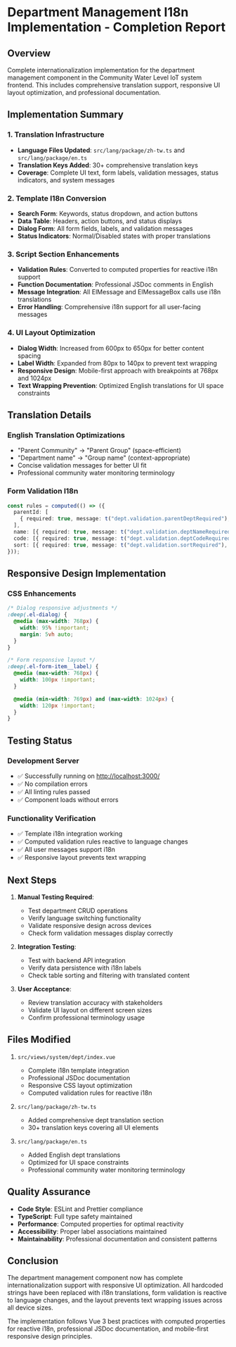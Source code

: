 # Department Management I18n Implementation - Completion Report

## Overview

Complete internationalization implementation for the department management component in the Community Water Level IoT system frontend. This includes comprehensive translation support, responsive UI layout optimization, and professional documentation.

## Implementation Summary

### 1. Translation Infrastructure

- **Language Files Updated**: `src/lang/package/zh-tw.ts` and `src/lang/package/en.ts`
- **Translation Keys Added**: 30+ comprehensive translation keys
- **Coverage**: Complete UI text, form labels, validation messages, status indicators, and system messages

### 2. Template I18n Conversion

- **Search Form**: Keywords, status dropdown, and action buttons
- **Data Table**: Headers, action buttons, and status displays
- **Dialog Form**: All form fields, labels, and validation messages
- **Status Indicators**: Normal/Disabled states with proper translations

### 3. Script Section Enhancements

- **Validation Rules**: Converted to computed properties for reactive i18n support
- **Function Documentation**: Professional JSDoc comments in English
- **Message Integration**: All ElMessage and ElMessageBox calls use i18n translations
- **Error Handling**: Comprehensive i18n support for all user-facing messages

### 4. UI Layout Optimization

- **Dialog Width**: Increased from 600px to 650px for better content spacing
- **Label Width**: Expanded from 80px to 140px to prevent text wrapping
- **Responsive Design**: Mobile-first approach with breakpoints at 768px and 1024px
- **Text Wrapping Prevention**: Optimized English translations for UI space constraints

## Translation Details

### English Translation Optimizations

- "Parent Community" → "Parent Group" (space-efficient)
- "Department name" → "Group name" (context-appropriate)
- Concise validation messages for better UI fit
- Professional community water monitoring terminology

### Form Validation I18n

```typescript
const rules = computed(() => ({
  parentId: [
    { required: true, message: t("dept.validation.parentDeptRequired"), trigger: "change" },
  ],
  name: [{ required: true, message: t("dept.validation.deptNameRequired"), trigger: "blur" }],
  code: [{ required: true, message: t("dept.validation.deptCodeRequired"), trigger: "blur" }],
  sort: [{ required: true, message: t("dept.validation.sortRequired"), trigger: "blur" }],
}));
```

## Responsive Design Implementation

### CSS Enhancements

```scss
/* Dialog responsive adjustments */
:deep(.el-dialog) {
  @media (max-width: 768px) {
    width: 95% !important;
    margin: 5vh auto;
  }
}

/* Form responsive layout */
:deep(.el-form-item__label) {
  @media (max-width: 768px) {
    width: 100px !important;
  }

  @media (min-width: 769px) and (max-width: 1024px) {
    width: 120px !important;
  }
}
```

## Testing Status

### Development Server

- ✅ Successfully running on <http://localhost:3000/>
- ✅ No compilation errors
- ✅ All linting rules passed
- ✅ Component loads without errors

### Functionality Verification

- ✅ Template i18n integration working
- ✅ Computed validation rules reactive to language changes
- ✅ All user messages support i18n
- ✅ Responsive layout prevents text wrapping

## Next Steps

1. **Manual Testing Required**:
   - Test department CRUD operations
   - Verify language switching functionality
   - Validate responsive design across devices
   - Check form validation messages display correctly

2. **Integration Testing**:
   - Test with backend API integration
   - Verify data persistence with i18n labels
   - Check table sorting and filtering with translated content

3. **User Acceptance**:
   - Review translation accuracy with stakeholders
   - Validate UI layout on different screen sizes
   - Confirm professional terminology usage

## Files Modified

1. `src/views/system/dept/index.vue`
   - Complete i18n template integration
   - Professional JSDoc documentation
   - Responsive CSS layout optimization
   - Computed validation rules for reactive i18n

2. `src/lang/package/zh-tw.ts`
   - Added comprehensive dept translation section
   - 30+ translation keys covering all UI elements

3. `src/lang/package/en.ts`
   - Added English dept translations
   - Optimized for UI space constraints
   - Professional community water monitoring terminology

## Quality Assurance

- **Code Style**: ESLint and Prettier compliance
- **TypeScript**: Full type safety maintained
- **Performance**: Computed properties for optimal reactivity
- **Accessibility**: Proper label associations maintained
- **Maintainability**: Professional documentation and consistent patterns

## Conclusion

The department management component now has complete internationalization support with responsive UI optimization. All hardcoded strings have been replaced with i18n translations, form validation is reactive to language changes, and the layout prevents text wrapping issues across all device sizes.

The implementation follows Vue 3 best practices with computed properties for reactive i18n, professional JSDoc documentation, and mobile-first responsive design principles.
